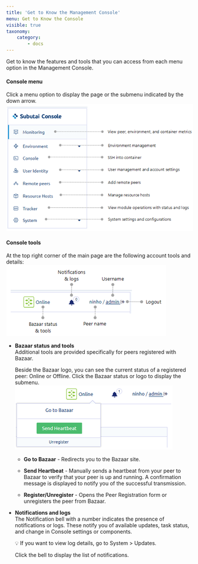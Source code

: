 ```yaml
---
title: 'Get to Know the Management Console'
menu: Get to Know the Console
visible: true
taxonomy:
    category:
        - docs
---
```


Get to know the features and tools that you can access from each menu option in the Management Console.

#### Console menu
Click a menu option to display the page or the submenu indicated by the down arrow.   
![Console menu](console-menu.png)

#### Console tools
At the top right corner of the main page are the following account tools and details:   
![Console tools](console-accountwlabels.png)

* **Bazaar status and tools**   
  Additional tools are provided specifically for peers registered with Bazaar. 

  Beside the Bazaar logo, you can see the current status of a registered peer: Online or Offline. Click the Bazaar status or logo to display the submenu.   
  ![Console submenu](console-bazaar-tools.png)

  * **Go to Bazaar** - Redirects you to the Bazaar site.
  
  * **Send Heartbeat** - Manually sends a heartbeat from your peer to Bazaar to verify that your peer is up and running. A confirmation     message is displayed to notify you of the successful transmission.
  
  * **Register/Unregister** - Opens the Peer Registration form or unregisters the peer from Bazaar.

* **Notifications and logs**   
  The Notification bell with a number indicates the presence of notifications or logs. These notify you of available updates, task status, and change in Console settings or components.

    💡 If you want to view log details, go to System > Updates. 

    Click the bell to display the list of notifications.

